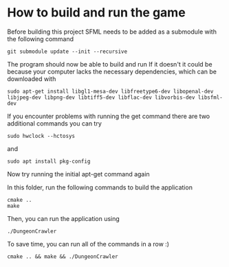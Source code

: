 # How to build and run the game

Before building this project SFML needs to be added as a submodule with the following command
```
git submodule update --init --recursive
```

The program should now be able to build and run
If it doesn't it could be because your computer lacks the necessary dependencies, which can be downloaded with
```
sudo apt-get install libgl1-mesa-dev libfreetype6-dev libopenal-dev libjpeg-dev libpng-dev libtiff5-dev libflac-dev libvorbis-dev libsfml-dev
```
If you encounter problems with running the get command there are two additional commands you can try
```
sudo hwclock --hctosys
```
and
```
sudo apt install pkg-config
```
Now try running the initial apt-get command again

In this folder, run the following commands to build the application
```
cmake ..
make
```
Then, you can run the application using
```
./DungeonCrawler
```
To save time, you can run all of the commands in a row :)
```
cmake .. && make && ./DungeonCrawler
```